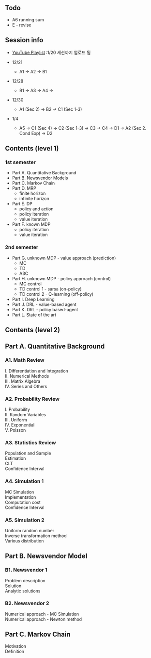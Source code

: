 
## Todo

+ A6 running sum
+ E - revise

## Session info
+ [YouTube Playlist](https://youtube.com/playlist?list=PL-p704gGAqNXF7hnm6Tg0FdirQOpn9oN_) :1/20 세션까지 업로드 됨

+ 12/21
    + A1 -> A2 -> B1
    
+ 12/28
    + B1 -> A3 -> A4 -> 
    
+ 12/30
    + A1 (Sec 2) -> B2 -> C1 (Sec 1-3)
    
+ 1/4
    + A5 -> C1 (Sec 4) -> C2 (Sec 1-3) -> C3 -> C4 -> D1 -> A2 (Sec 2. Cond Exp) -> D2

## Contents (level 1)

### 1st semester

+ Part A. Quantitative Background
+ Part B. Newsvendor Models
+ Part C. Markov Chain
+ Part D. MRP
    + finite horizon
    + infinite horizon
+ Part E. DP
    + policy and action
    + policy iteration
    + value iteration
+ Part F. known MDP
    + policy iteration
    + value iteration

### 2nd semester

+ Part G. unknown MDP - value approach (prediction)
    + MC
    + TD
    + A3C
+ Part H. unknown MDP - policy approach (control)
    + MC control
    + TD control 1 - sarsa (on-policy)
    + TD control 2 - Q-learning (off-policy)
+ Part I. Deep Learning
+ Part J. DRL - value-based agent
+ Part K. DRL - policy based-agent
+ Part L. State of the art

## Contents (level 2)

## Part A. Quantitative Background

### A1. Math Review

I. Differentiation and Integration  
II. Numerical Methods  
III. Matrix Algebra  
IV. Series and Others  

### A2. Probability Review

I. Probability  
II. Random Variables  
III. Uniform  
IV. Exponential  
V. Poisson  

### A3. Statistics Review

Population and Sample  
Estimation  
CLT  
Confidence Interval  

### A4. Simulation 1

MC Simulation  
Implementation  
Computation cost  
Confidence Interval  

### A5. Simulation 2

Uniform random number  
Inverse transformation method  
Various distribution  

## Part B. Newsvendor Model

### B1. Newsvendor 1

Problem description  
Solution  
Analytic solutions  

### B2. Newsvendor 2

Numerical approach - MC Simulation  
Numerical approach - Newton method  

## Part C. Markov Chain

Motivation  
Definition  

